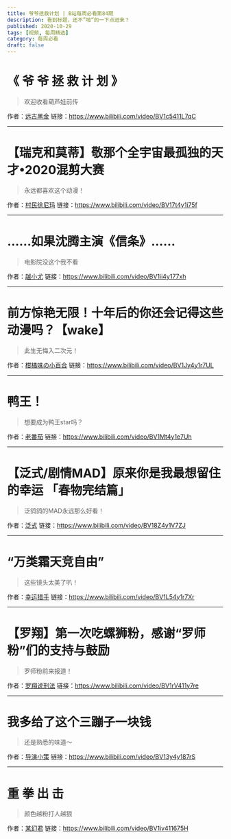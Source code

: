 ```yaml
---
title: 爷爷拯救计划 | B站每周必看第84期
description: 看到标题，还不”啪“的一下点进来？
published: 2020-10-29
tags: [视频, 每周精选]
category: 每周必看
draft: false
---
```


# 《 爷 爷 拯 救 计 划 》
> 欢迎收看葫芦娃前传

作者：[远古黑金](https://space.bilibili.com/158119101)
链接：https://www.bilibili.com/video/BV1c5411L7qC

---

# 【瑞克和莫蒂】敬那个全宇宙最孤独的天才•2020混剪大赛
> 永远都喜欢这个动漫！

作者：[村民徐尼玛](https://space.bilibili.com/176578352)
链接：https://www.bilibili.com/video/BV17t4y1i75f

---

# ……如果沈腾主演《信条》……
> 电影院没这个我不看

作者：[越小尤](https://space.bilibili.com/644726499)
链接：https://www.bilibili.com/video/BV1ii4y177xh

---

# 前方惊艳无限！十年后的你还会记得这些动漫吗？【wake】
> 此生无悔入二次元！

作者：[柑橘味の小百合](https://space.bilibili.com/79953250)
链接：https://www.bilibili.com/video/BV1Jy4y1r7UL

---

# 鸭王！
> 想要成为鸭王star吗？

作者：[老番茄](https://space.bilibili.com/546195)
链接：https://www.bilibili.com/video/BV1Mt4y1e7Uh

---

# 【泛式/剧情MAD】原来你是我最想留住的幸运 「春物完结篇」
> 泛鸽鸽的MAD永远那么好看！

作者：[泛式](https://space.bilibili.com/63231)
链接：https://www.bilibili.com/video/BV18Z4y1V7ZJ

---

# “万类霜天竞自由”
> 这些镜头太美了叭！

作者：[幸运猎手](https://space.bilibili.com/496783876)
链接：https://www.bilibili.com/video/BV1L54y1r7Xr

---

# 【罗翔】第一次吃螺狮粉，感谢“罗师粉”们的支持与鼓励
> 罗师粉前来报道！

作者：[罗翔说刑法](https://space.bilibili.com/517327498)
链接：https://www.bilibili.com/video/BV1rV411y7re

---

# 我多给了这个三蹦子一块钱
> 还是熟悉的味道～

作者：[导演小策](https://space.bilibili.com/81824112)
链接：https://www.bilibili.com/video/BV13y4y187rS

---

# 重 拳 出 击
> 颜色越粉打人越狠

作者：[某幻君](https://space.bilibili.com/1577804)
链接：https://www.bilibili.com/video/BV1iv411675H

